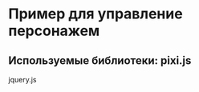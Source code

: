 Пример для управление персонажем
==============
Используемые библиотеки:
pixi.js
---------------
jquery.js
